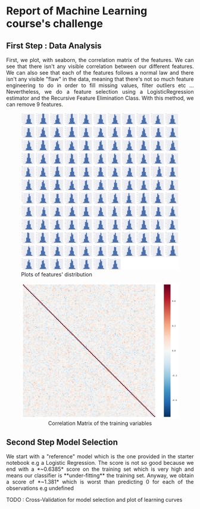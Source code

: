 # Report of Machine Learning course's challenge

## First Step : Data Analysis
<p align="justify">
First, we plot, with seaborn, the correlation matrix of the features. We can see that there isn't any visible correlation between our different features.
We can also see that each of the features follows a normal law and there isn't any visible "flaw" in the data, meaning that there's not so much feature engineering to do in order to fill missing values, filter outliers etc ...
Nevertheless, we do a feature selection using a LogisticRegression estimator and the Recursive Feature Elimination Class.
With this method, we can remove 9 features. 
</p>
<figure>
<img src="challenge/dist.png" alt="Plots of features' distribution>
<figcaption align="center">Plots of features' distribution</figcaption>
</figure>
<figure>
<img src="challenge/corr.png" alt="Correlation matrix of the variables">
<figcaption align="center">Correlation Matrix of the training variables</figcaption>
</figure>

## Second Step Model Selection
<p align="justify">
We start with a "reference" model which is the one provided in the starter notebook e.g a Logistic Regression.
The score is not so good because we end with a *~0.6385* score on the training set which is very high and means our classifier is **under-fitting** the training set.
Anyway, we obtain a score of *~1.381* which is worst than predicting 0 for each of the observations e.g undefined  

TODO : Cross-Validation for model selection and plot of learning curves
